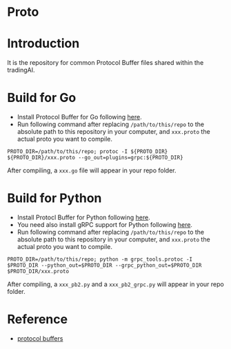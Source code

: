 # Proto

# Introduction

It is the repository for common Protocol Buffer files shared within the tradingAI.

# Build for Go

- Install Protocol Buffer for Go following [here](https://github.com/golang/protobuf#installation).
- Run following command after replacing `/path/to/this/repo` to the absolute path to this repository in your computer, and `xxx.proto` the actual proto you want to compile.

```
PROTO_DIR=/path/to/this/repo; protoc -I ${PROTO_DIR} ${PROTO_DIR}/xxx.proto --go_out=plugins=grpc:${PROTO_DIR}
```

After compiling, a `xxx.go` file will appear in your repo folder.

# Build for Python

- Install Protocl Buffer for Python following [here](https://github.com/google/protobuf/tree/master/python#installation).
- You need also install gRPC support for Python following [here](https://grpc.io/docs/quickstart/python.html).
- Run following command after replacing `/path/to/this/repo` to the absolute path to this repository in your computer, and `xxx.proto` the actual proto you want to compile.

```
PROTO_DIR=/path/to/this/repo; python -m grpc_tools.protoc -I $PROTO_DIR --python_out=$PROTO_DIR --grpc_python_out=$PROTO_DIR $PROTO_DIR/xxx.proto
```

After compiling, a `xxx_pb2.py` and a `xxx_pb2_grpc.py` will appear in your repo folder.

# Reference
- [protocol buffers](https://developers.google.com/protocol-buffers)
